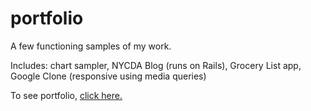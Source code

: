 # portfolio

A few functioning samples of my work.

Includes:
chart sampler,
NYCDA Blog (runs on Rails),
Grocery List app,
Google Clone (responsive using media queries)

To see portfolio, [click here.](http://herrwagner1680.github.io/portfolio/portfolio.html)
